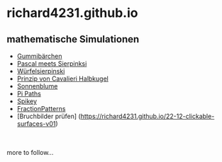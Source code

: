 # richard4231.github.io

## mathematische Simulationen
- [Gummibärchen](https://richard4231.github.io/jellybears)
- [Pascal meets Sierpinksi](https://richard4231.github.io/pasclatriangleoptimized)
- [Würfelsierpinski](https://richard4231.github.io/xplodingsierpinski)
- [Prinzip von Cavalieri Halbkugel](https://richard4231.github.io/22-09-v02cavalieri)
- [Sonnenblume](https://richard4231.github.io/22-09-v1tournesol)
- [Pi Paths](https://richard4231.github.io/22-09-PiPaths-v02)
- [Spikey](https://richard4231.github.io/22-09-Spikey-v02)
- [FractionPatterns](https://richard4231.github.io/22-10-FractionFractalsv01)
- [Bruchbilder prüfen] (https://richard4231.github.io/22-12-clickable-surfaces-v01)
<br/> 
<br/> 
more to follow...

